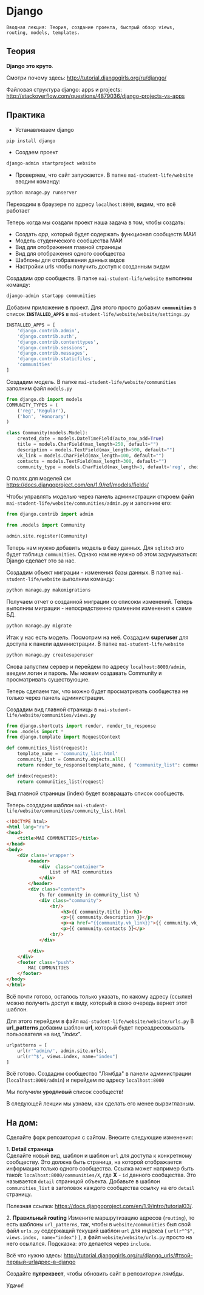 
# Django
    Вводная лекция: Теория, создание проекта, быстрый обзор views, routing, models, templates.

## Теория

**Django это круто**.

Смотри почему здесь:
http://tutorial.djangogirls.org/ru/django/

Файловая структура django: apps и projects:
http://stackoverflow.com/questions/4879036/django-projects-vs-apps

## Практика

- Устанавливаем django
```python
pip install django
```
- Создаем проект
```python
django-admin startproject website
```

- Проверяем, что сайт запускается.
В папке `mai-student-life/website` вводим команду:
```python
python manage.py runserver
```
Переходим в браузере по адресу `localhost:8000`, видим, что всё работает

Теперь когда мы создали проект наша задача в том, чтобы создать:
- Создать *app*, который будет содержать функционал сообществ МАИ
- Модель студенческого сообщества МАИ
- Вид для отображения главной страницы
- Вид для отображения одного сообщества
- Шаблоны для отображения данных видов
- Настройки urls чтобы получить доступ к созданным видам

Создадим *app* сообществ.
В папке `mai-student-life/website` выполним команду:
```python
django-admin startapp communities
```

Добавим приложение в проект. Для этого просто добавим **`communities`** в список **`INSTALLED_APPS`** в `mai-student-life/website/website/settings.py`
```python
INSTALLED_APPS = [
    'django.contrib.admin',
    'django.contrib.auth',
    'django.contrib.contenttypes',
    'django.contrib.sessions',
    'django.contrib.messages',
    'django.contrib.staticfiles',
    'communities'
]
```

Создадим модель.
В папке `mai-student-life/website/communities` заполним файл `models.py`

```python
from django.db import models
COMMUNITY_TYPES = (
    ('reg','Regular'),
    ('hon', 'Honorary')
)

class Community(models.Model):
    created_date = models.DateTimeField(auto_now_add=True) 
    title = models.CharField(max_length=250, default="") 
    description = models.TextField(max_length=500, default="")
    vk_link = models.CharField(max_length=100, default="")
    contacts = models.TextField(max_length=300, default="")
    community_type = models.CharField(max_length=3, default='reg', choices=COMMUNITY_TYPES)
```

О полях для моделей см https://docs.djangoproject.com/en/1.9/ref/models/fields/

Чтобы управлять моделью через панель администрации откроем файл `mai-student-life/website/communities/admin.py` и заполним его:
```python
from django.contrib import admin

from .models import Community

admin.site.register(Community)
```

Теперь нам нужно добавить модель в базу данных. Для `sqlite3` это будет таблица `communities`.
Однако нам не нужно об этом задмуываться: Django сделает это за нас.

Создадим объект миграции - изменения базы данных. В папке `mai-student-life/website` выполним команду:
```python
python manage.py makemigrations
```
Получаем отчет о созданной миграции со списокм изменений.
Теперь выполним миграции - непосредственно применим изменения к схеме БД.
```python
python manage.py migrate
```

Итак у нас есть модель. 
Посмотрим на неё.
Создадим **superuser** для доступа к панели администрации.
В папке `mai-student-life/website`
```python
python manage.py createsuperuser
```

Снова запустим сервер и перейдем по адресу `localhost:8000/admin`, введем логин и пароль.
Мы можем создавать Сommunity и просматривать существующие.

Теперь сделаем так, что можно будет просматривать сообщества не только через панель администрации.

Создадим вид главной страницы в `mai-student-life/website/communities/views.py`
```python
from django.shortcuts import render, render_to_response
from .models import *
from django.template import RequestContext

def communities_list(request):
    template_name = 'community_list.html'
    community_list = Community.objects.all()
    return render_to_response(template_name, { "community_list": community_list }, context_instance=RequestContext(request))

def index(request):
    return communities_list(request)
```
Вид главной страницы (index) будет возвращать список сообществ.

Теперь создадим шаблон `mai-student-life/website/communities/community_list.html`
```html
<!DOCTYPE html>
<html lang="ru">
<head>
    <title>MAI COMMUNITIES</title>
</head>
<body>	
    <div class='wrapper'>
        <header>
            <div  class="container">
                List of MAI communities
            </div>
        </header>
        <div class="content">
            {% for community in community_list %}
            <div class="community">
                <br/>
                    <h3>{{ community.title }}</h3>
                    <p>{{ community.description }}</p>
                    <p><a href="{{community.vk_link}}">{{ community.vk_link }}</a></p>
                    <p>{{ community.contacts }}</p>
                <br/>
            </div>

        </div>
    </div>
    <footer class="push">
        MAI COMMUNITIES
    </footer>
</body>
</html>
```

Всё почти готово, осталось только указать, по какому адресу (ссылке) можно получить доступ к виду, который в свою очередь вернет этот шаблон.

Для этого перейдем в файл `mai-student-life/website/website/urls.py`
В **url_patterns** добавим шаблон **url**, который будет переадресовывать пользователя на вид "*index*".
```python
urlpatterns = [
    url(r'^admin/', admin.site.urls),
    url(r'^$', views.index, name="index")
]
```

Всё готово. Создадим сообщество "Лямбда" в панели администрации (`localhost:8000/admin`) и перейдем по адресу `localhost:8000`

Мы получили ~~уродливый~~ список сообществ!

В следующей лекции мы узнаем, как сделать его менее вырвиглазным.

## На дом:
Сделайте форк репозитория с сайтом.
Внесите следующие изменения:

1\. **Detail страница**  
Сделайте новый вид, шаблон и шаблон `url` для доступа к конкретному сообществу. Это должна быть страница, на которой отображается информация только одного сообщества. Ссылка может например быть такой: `localhost:8000/communities/X`, где **X** - `id` данного сообщества. Это называется `detail` страницой объекта. Добавьте в шаблон `communities_list` в заголовок каждого сообщества ссылку на его `detail` страницу.

Полезная ссылка: https://docs.djangoproject.com/en/1.9/intro/tutorial03/.


2\. **Правильный routing**
Измените маршрутизацию адресов (`routing`), то есть шаблоны `url_patterns`, так, чтобы в `website/communities` был свой файл `urls.py` содержащий текущий шаблон `url` для индекса ( `url(r"^$", views.index, name="index")` ), а файл `website/website/urls.py` просто на него ссылался.
Подсказка: это делается через `include`.

Всё что нужно здесь: http://tutorial.djangogirls.org/ru/django_urls/#твой-первый-urlадрес-в-django

Создайте **пулреквест**, чтобы обновить сайт в репозитории лямбды.

Удачи!

